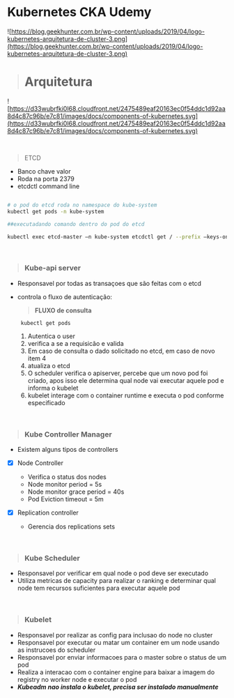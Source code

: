  # Kubernetes CKA Udemy


![https://blog.geekhunter.com.br/wp-content/uploads/2019/04/logo-kubernetes-arquitetura-de-cluster-3.png](https://blog.geekhunter.com.br/wp-content/uploads/2019/04/logo-kubernetes-arquitetura-de-cluster-3.png)



> # Arquitetura 


![https://d33wubrfki0l68.cloudfront.net/2475489eaf20163ec0f54ddc1d92aa8d4c87c96b/e7c81/images/docs/components-of-kubernetes.svg](https://d33wubrfki0l68.cloudfront.net/2475489eaf20163ec0f54ddc1d92aa8d4c87c96b/e7c81/images/docs/components-of-kubernetes.svg)


<br> 

> ETCD
-   Banco chave valor 
-   Roda na porta 2379
-   etcdctl command line 
 
``` bash

# o pod do etcd roda no namespace do kube-system
kubectl get pods -n kube-system

##executadando comando dentro do pod do etcd

kubectl exec etcd-master –n kube-system etcdctl get / --prefix –keys-only

```
<br>

> ### Kube-api server

-  Responsavel por todas as transaçoes que são feitas com o etcd 
- controla o fluxo de autenticação:
  
  >**FLUXO de consulta**

   ```
    kubectl get pods
     ```

  1. Autentica o user
  2. verifica a se a requisicão e valida
  3. Em caso de consulta o dado solicitado no etcd, em caso de novo item 4
  4. atualiza o etcd
  5. O scheduler verifica o apiserver, percebe que um novo pod foi criado, apos isso ele determina qual node vai executar aquele pod e informa o kubelet 
  6. kubelet interage com o container runtime e executa o pod conforme especificado
   
<br>




> ### Kube Controller Manager 


- Existem alguns tipos de controllers

- [x] Node Controller
  - Verifica o status dos nodes
  - Node monitor period = 5s
  - Node monitor grace period = 40s
  - Pod Eviction timeout = 5m 

- [x] Replication controller 
  - Gerencia dos replications sets


<br>


> ### Kube Scheduler

- Responsavel por verificar em qual node o pod deve ser executado
- Utiliza metricas de capacity para realizar o ranking e determinar qual node tem recursos suficientes para executar aquele pod 


<br>

> ### Kubelet 

- Responsavel por realizar as config para inclusao do node no cluster 
- Responsavel por executar ou matar um container em um node usando as instrucoes do scheduler
- Responsavel por enviar informacoes para o master sobre o status de um pod 
- Realiza a interacao com o container engine para baixar a imagem do registry no worker node e executar o pod 
- ***Kubeadm nao instala o kubelet, precisa ser instalado manualmente***
